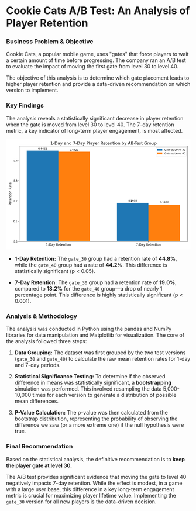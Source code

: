 # Cookie Cats A/B Test: An Analysis of Player Retention

### Business Problem & Objective

Cookie Cats, a popular mobile game, uses "gates" that force players to wait a certain amount of time before progressing. The company ran an A/B test to evaluate the impact of moving the first gate from level 30 to level 40.

The objective of this analysis is to determine which gate placement leads to higher player retention and provide a data-driven recommendation on which version to implement.

### Key Findings

The analysis reveals a statistically significant decrease in player retention when the gate is moved from level 30 to level 40. The 7-day retention metric, a key indicator of long-term player engagement, is most affected.

![Player Retention by AB-Test Group](Chart.png)

* **1-Day Retention:** The `gate_30` group had a retention rate of **44.8%**, while the `gate_40` group had a rate of **44.2%**. This difference is statistically significant (p < 0.05).

* **7-Day Retention:** The `gate_30` group had a retention rate of **19.0%**, compared to **18.2%** for the `gate_40` group—a drop of nearly 1 percentage point. This difference is highly statistically significant (p < 0.001).

### Analysis & Methodology

The analysis was conducted in Python using the pandas and NumPy libraries for data manipulation and Matplotlib for visualization. The core of the analysis followed three steps:

1. **Data Grouping:** The dataset was first grouped by the two test versions (`gate_30` and `gate_40`) to calculate the raw mean retention rates for 1-day and 7-day periods.

2. **Statistical Significance Testing:** To determine if the observed difference in means was statistically significant, a **bootstrapping** simulation was performed. This involved resampling the data 5,000-10,000 times for each version to generate a distribution of possible mean differences.

3. **P-Value Calculation:** The p-value was then calculated from the bootstrap distribution, representing the probability of observing the difference we saw (or a more extreme one) if the null hypothesis were true.

### Final Recommendation

Based on the statistical analysis, the definitive recommendation is to **keep the player gate at level 30.**

The A/B test provides significant evidence that moving the gate to level 40 negatively impacts 7-day retention. While the effect is modest, in a game with a large user base, this difference in a key long-term engagement metric is crucial for maximizing player lifetime value. Implementing the `gate_30` version for all new players is the data-driven decision.